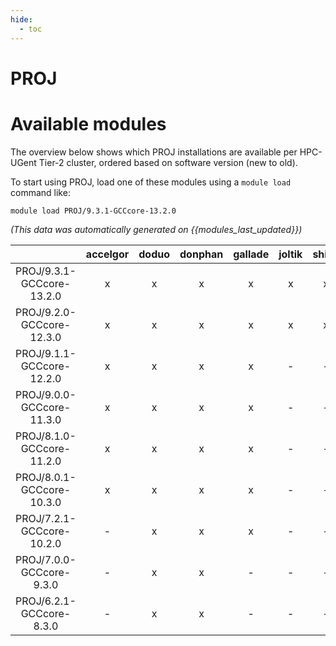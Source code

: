 ```yaml
---
hide:
  - toc
---
```


PROJ
====

# Available modules


The overview below shows which PROJ installations are available per HPC-UGent Tier-2 cluster, ordered based on software version (new to old).

To start using PROJ, load one of these modules using a `module load` command like:

```shell
module load PROJ/9.3.1-GCCcore-13.2.0
```

*(This data was automatically generated on {{modules_last_updated}})*  

| |accelgor|doduo|donphan|gallade|joltik|shinx|skitty|
| :---: | :---: | :---: | :---: | :---: | :---: | :---: | :---: |
|PROJ/9.3.1-GCCcore-13.2.0|x|x|x|x|x|x|x|
|PROJ/9.2.0-GCCcore-12.3.0|x|x|x|x|x|x|x|
|PROJ/9.1.1-GCCcore-12.2.0|x|x|x|x|-|-|-|
|PROJ/9.0.0-GCCcore-11.3.0|x|x|x|x|-|-|-|
|PROJ/8.1.0-GCCcore-11.2.0|x|x|x|x|-|-|-|
|PROJ/8.0.1-GCCcore-10.3.0|x|x|x|x|-|-|-|
|PROJ/7.2.1-GCCcore-10.2.0|-|x|x|x|-|-|-|
|PROJ/7.0.0-GCCcore-9.3.0|-|x|x|-|-|-|-|
|PROJ/6.2.1-GCCcore-8.3.0|-|x|x|-|-|-|-|
